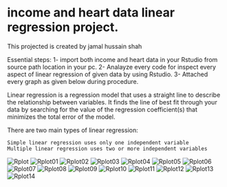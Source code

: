 # income and heart data linear regression project. 

This projected is created by jamal hussain shah 

Essential steps:
1- import both income and heart data in your Rstudio from source path location in your pc. 
2- Analayze every code for inspect every aspect of linear regression of given data by using Rstudio. 
3- Attached every graph as given below during procedure. 

Linear regression is a regression model that uses a straight line to describe the relationship between variables. It finds the line of best fit through your data by searching for the value of the regression coefficient(s) that minimizes the total error of the model.

There are two main types of linear regression:

    Simple linear regression uses only one independent variable
    Multiple linear regression uses two or more independent variables
![Rplot](https://user-images.githubusercontent.com/95676591/173228561-eef80407-3149-402b-8ce9-c74918879f54.png)
![Rplot01](https://user-images.githubusercontent.com/95676591/173228564-eb629be1-dd57-4c7a-9d73-08d7956421bc.png)
![Rplot02](https://user-images.githubusercontent.com/95676591/173228572-b7630b8b-64b2-4438-a60c-fec69e7e256b.png)
![Rplot03](https://user-images.githubusercontent.com/95676591/173228573-149f2c58-cb27-4495-9004-445cbab8cc00.png)
![Rplot04](https://user-images.githubusercontent.com/95676591/173228578-9a3ca352-db3f-4763-8158-870da15f08f3.png)
![Rplot05](https://user-images.githubusercontent.com/95676591/173228583-b37f104b-ea2f-412f-a2a0-bf9ec55ed415.png)
![Rplot06](https://user-images.githubusercontent.com/95676591/173228588-2b89127f-1115-42af-b729-039c95c30614.png)
![Rplot07](https://user-images.githubusercontent.com/95676591/173228590-7b193746-6962-4b99-ae0a-d0a1aaa90ea1.png)
![Rplot08](https://user-images.githubusercontent.com/95676591/173228593-0a0b7585-258f-46bb-9d5f-8cc7099640c5.png)
![Rplot09](https://user-images.githubusercontent.com/95676591/173228595-f482de02-d30d-4fcb-9de0-f1539c24fa82.png)
![Rplot10](https://user-images.githubusercontent.com/95676591/173228596-7e109a94-f239-4162-b579-4671a1c89709.png)
![Rplot11](https://user-images.githubusercontent.com/95676591/173228601-e077a2f3-538a-45a1-8267-3eaac1ae2709.png)
![Rplot12](https://user-images.githubusercontent.com/95676591/173228606-1d89b6e0-97b7-4fc7-bcc5-4e082edbafa0.png)
![Rplot13](https://user-images.githubusercontent.com/95676591/173228610-d966363c-bd9d-4f9e-931e-ad9b239a7161.png)
![Rplot14](https://user-images.githubusercontent.com/95676591/173228612-91646a60-4b84-4d1c-8035-3c67fafb77a3.png)
